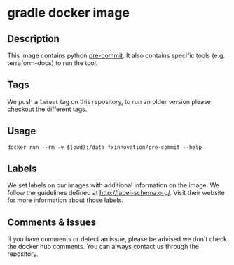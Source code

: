 # gradle docker image

## Description
This image contains python [pre-commit](https://pre-commit.com/).
It also contains specific tools (e.g. terraform-docs) to run the tool.

## Tags
We push a `latest` tag on this repository, to run an older version please checkout the different tags.

## Usage
`docker run --rm -v $(pwd):/data fxinnovation/pre-commit --help`

## Labels
We set labels on our images with additional information on the image.
We follow the guidelines defined at http://label-schema.org/.
Visit their website for more information about those labels.

## Comments & Issues
If you have comments or detect an issue, please be advised we don't check the docker hub comments.
You can always contact us through the repository.
